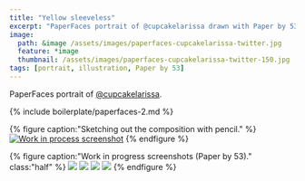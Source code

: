 ```yaml
---
title: "Yellow sleeveless"
excerpt: "PaperFaces portrait of @cupcakelarissa drawn with Paper by 53 on an iPad."
image: 
  path: &image /assets/images/paperfaces-cupcakelarissa-twitter.jpg 
  feature: *image
  thumbnail: /assets/images/paperfaces-cupcakelarissa-twitter-150.jpg
tags: [portrait, illustration, Paper by 53]
---
```


PaperFaces portrait of <a href="https://twitter.com/cupcakelarissa">@cupcakelarissa</a>.

{% include boilerplate/paperfaces-2.md %}

{% figure caption:"Sketching out the composition with pencil." %}
[![Work in process screenshot](/assets/images/paperfaces-cupcakelarissa-process-1-750.jpg)](/assets/images/paperfaces-cupcakelarissa-process-1-lg.jpg)
{% endfigure %}

{% figure caption:"Work in progress screenshots (Paper by 53)." class:"half" %}
[![](/assets/images/paperfaces-cupcakelarissa-process-2-600.jpg)](/assets/images/paperfaces-cupcakelarissa-process-2-lg.jpg)
[![](/assets/images/paperfaces-cupcakelarissa-process-3-600.jpg)](/assets/images/paperfaces-cupcakelarissa-process-3-lg.jpg)
[![](/assets/images/paperfaces-cupcakelarissa-process-4-600.jpg)](/assets/images/paperfaces-cupcakelarissa-process-4-lg.jpg)
[![](/assets/images/paperfaces-cupcakelarissa-process-5-600.jpg)](/assets/images/paperfaces-cupcakelarissa-process-5-lg.jpg)
{% endfigure %}
